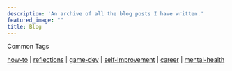 ```yaml
---
description: 'An archive of all the blog posts I have written.'
featured_image: ""
title: Blog 
---
```


Common Tags

[how-to](https://amanda-park.netlify.app/tags/how-to/) | [reflections](https://amanda-park.netlify.app/tags/reflections/) | [game-dev](https://amanda-park.netlify.app/tags/game-dev/) | [self-improvement](https://amanda-park.netlify.app/tags/self-improvement/) | [career](https://amanda-park.netlify.app/tags/career/) | [mental-health](https://amanda-park.netlify.app/tags/mental-health/) 